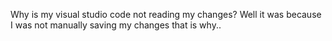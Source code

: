 Why is my visual studio code not reading my changes?
Well it was because I was not manually saving my changes that is why..
